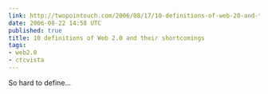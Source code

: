 ```yaml
---
link: http://twopointouch.com/2006/08/17/10-definitions-of-web-20-and-their-shortcomings/
date: 2006-08-22 14:58 UTC
published: true
title: 10 definitions of Web 2.0 and their shortcomings
tags:
- web2.0
- ctcvista
---
```


So hard to define...
